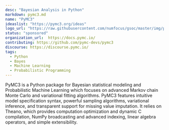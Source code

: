 ```yaml
---
desc: "Bayesian Analysis in Python"
markdown: pymc3.md
name: "PyMC3"
ideaslist: "https://pymc3.org/ideas"
logo_url: "https://raw.githubusercontent.com/numfocus/gsoc/master/img/pymc3-logo.png"
status: "sponsored"
organization_url:  https://docs.pymc.io/
contributing: https://github.com/pymc-devs/pymc3
discourse: https://discourse.pymc.io/
tags:
  - Python
  - Bayes
  - Machine Learning
  - Probabilistic Programming
---
```


PyMC3 is a Python package for Bayesian statistical modeling and Probabilistic Machine Learning which focuses on advanced Markov chain Monte Carlo and variational fitting algorithms. PyMC3 features intuitive model specification syntax, powerful sampling algorithms, variational inference, and transparent support for missing value imputation. It relies on Theano, which provides computation optimization and dynamic C compilation, NumPy broadcasting and advanced indexing, linear algebra operators, and simple extensibility.
